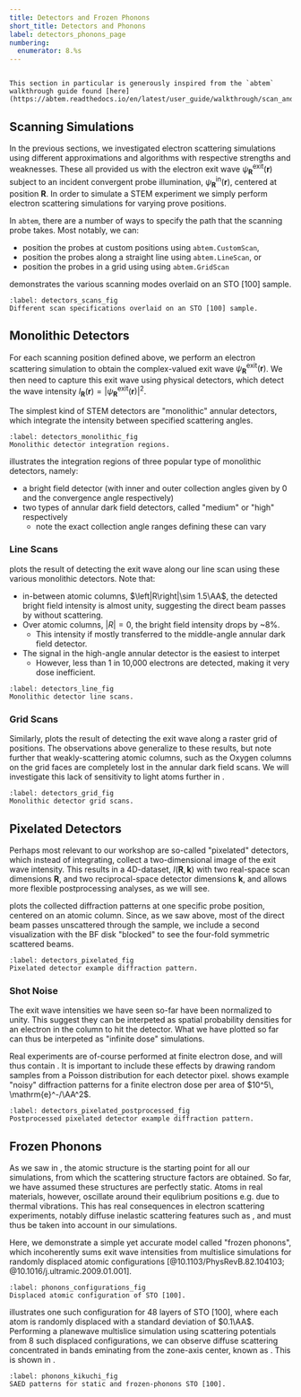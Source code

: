 ```yaml
---
title: Detectors and Frozen Phonons
short_title: Detectors and Phonons
label: detectors_phonons_page
numbering:
  enumerator: 8.%s
---
```


```{note} Credit

This section in particular is generously inspired from the `abtem` walkthrough guide found [here](https://abtem.readthedocs.io/en/latest/user_guide/walkthrough/scan_and_detect.html).

```

## Scanning Simulations

In the previous sections, we investigated electron scattering simulations using different approximations and algorithms with respective strengths and weaknesses.
These all provided us with the electron exit wave $\psi^{\mathrm{exit}}_{\bm{R}}(\bm{r})$ subject to an incident convergent probe illumination, $\psi^{\mathrm{in}}_{\bm{R}}(\bm{r})$, centered at position $\bm{R}$.
In order to simulate a STEM experiment we simply perform electron scattering simulations for varying prove positions.

In `abtem`, there are a number of ways to specify the path that the scanning probe takes.
Most notably, we can:
- position the probes at custom positions using `abtem.CustomScan`,
- position the probes along a straight line using `abtem.LineScan`, or
- position the probes in a grid using using `abtem.GridScan`

[](#detectors_scans_fig) demonstrates the various scanning modes overlaid on an STO [100] sample.

```{figure} #app:detectors_scans
:label: detectors_scans_fig
Different scan specifications overlaid on an STO [100] sample.
```

## Monolithic Detectors

For each scanning position defined above, we perform an electron scattering simulation to obtain the complex-valued exit wave $\psi^{\mathrm{exit}}_{\bm{R}}(\bm{r})$.
We then need to capture this exit wave using physical detectors, which detect the wave intensity $I_{\bm{R}}(\bm{r}) = \left|\psi^{\mathrm{exit}}_{\bm{R}}(\bm{r}) \right|^2$.

The simplest kind of STEM detectors are "monolithic" annular detectors, which integrate the intensity between specified scattering angles.

```{figure} #app:detectors_monolithic
:label: detectors_monolithic_fig
Monolithic detector integration regions.
```

[](#detectors_monolithic_fig) illustrates the integration regions of three popular type of monolithic detectors, namely:
- a bright field detector (with inner and outer collection angles given by 0 and the convergence angle respectively)
- two types of annular dark field detectors, called "medium" or "high" respectively
  - note the exact collection angle ranges defining these can vary

### Line Scans

[](#detectors_line_fig) plots the result of detecting the exit wave along our line scan using these various monolithic detectors.
Note that:
- in-between atomic columns, $\left|R\right|\sim 1.5\AA$, the detected bright field intensity is almost unity, suggesting the direct beam passes by without scattering.
- Over atomic columns, $\left|R\right|=0$, the bright field intensity drops by ~8%.
  - This intensity if mostly transferred to the middle-angle annular dark field detector.
- The signal in the high-angle annular detector is the easiest to interpet
  - However, less than 1 in 10,000 electrons are detected, making it very dose inefficient.

```{figure} #app:detectors_monolithic_line
:label: detectors_line_fig
Monolithic detector line scans.
```

### Grid Scans

Similarly, [](#detectors_grid_fig) plots the result of detecting the exit wave along a raster grid of positions.
The observations above generalize to these results, but note further that weakly-scattering atomic columns, such as the Oxygen columns on the grid faces are completely lost in the annular dark field scans.
We will investigate this lack of sensitivity to light atoms further in [](#phase_problem_page).

```{figure} #app:detectors_monolithic_grid
:label: detectors_grid_fig
Monolithic detector grid scans.
```

## Pixelated Detectors

Perhaps most relevant to our workshop are so-called "pixelated" detectors, which instead of integrating, collect a two-dimensional image of the exit wave intensity. 
This results in a 4D-dataset, $I(\bm{R},\bm{k})$ with two real-space scan dimensions $\bm{R}$, and two reciprocal-space detector dimensions $\bm{k}$, and allows more flexible postprocessing analyses, as we will see.

[](#detectors_pixelated_fig) plots the collected diffraction patterns at one specific probe position, centered on an atomic column.
Since, as we saw above, most of the direct beam passes unscattered through the sample, we include a second visualization with the BF disk "blocked" to see the four-fold symmetric scattered beams.

```{figure} #app:detectors_pixelated
:label: detectors_pixelated_fig
Pixelated detector example diffraction pattern.
```

### Shot Noise

The exit wave intensities we have seen so-far have been normalized to unity.
This suggest they can be interpeted as spatial probability densities for an electron in the column to hit the detector.
What we have plotted so far can thus be interpeted as "infinite dose" simulations.

Real experiments are of-course performed at finite electron dose, and will thus contain [](wiki:Shot_noise).
It is important to include these effects by drawing random samples from a Poisson distribution for each detector pixel.
[](#detectors_pixelated_postprocessed_fig) shows example "noisy" diffraction patterns for a finite electron dose per area of $10^5\, \mathrm{e}^-/\AA^2$.

```{figure} #app:detectors_pixelated_postprocessed
:label: detectors_pixelated_postprocessed_fig
Postprocessed pixelated detector example diffraction pattern.
```

## Frozen Phonons

As we saw in [](#atomic_models_page), the atomic structure is the starting point for all our simulations, from which the scattering structure factors are obtained.
So far, we have assumed these structures are perfectly static.
Atoms in real materials, however, oscillate around their equlibrium positions e.g. due to thermal vibrations.
This has real consequences in electron scattering experiments, notably diffuse inelastic scattering features such as [](wiki:Kikuchi_lines), and must thus be taken into account in our simulations.

Here, we demonstrate a simple yet accurate model called "frozen phonons", which incoherently sums exit wave intensities from multislice simulations for randomly displaced atomic configurations [@10.1103/PhysRevB.82.104103; @10.1016/j.ultramic.2009.01.001].

```{figure} #app:phonons_configurations
:label: phonons_configurations_fig
Displaced atomic configuration of STO [100].
```

[](#phonons_configurations_fig) illustrates one such configuration for 48 layers of STO [100], where each atom is randomly displaced with a standard deviation of $0.1\AA$.
Performing a planewave multislice simulation using scattering potentials from 8 such displaced configurations, we can observe diffuse scattering concentrated in bands eminating from the zone-axis center, known as [](wiki:Kikuchi_lines).
This is shown in [](#phonons_kikuchi_fig).

```{figure} #app:phonons_kikuchi
:label: phonons_kikuchi_fig
SAED patterns for static and frozen-phonons STO [100].
```
